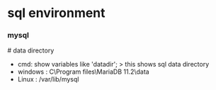 # sql environment

### mysql

\# data directory

- cmd: show variables like 'datadir'; > this shows sql data directory
- windows   : C\Program files\MariaDB 11.2\data
- Linux     : /var/lib/mysql